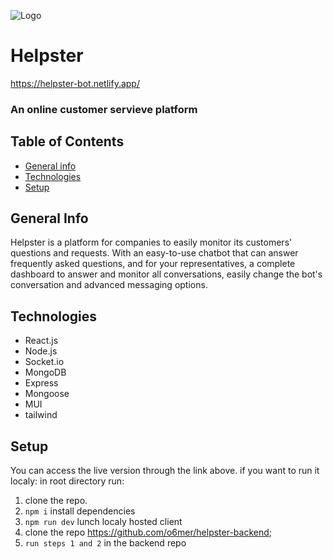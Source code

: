 
![Logo](https://helpster-bot.netlify.app/assets/logo.f7875841.svg)

# Helpster

https://helpster-bot.netlify.app/

### An online customer servieve platform 

## Table of Contents
* [General info](#general-info)
* [Technologies](#technologies)
* [Setup](#setup)

## General Info
Helpster is a platform for companies to easily monitor its customers' questions and requests. With an easy-to-use chatbot that can answer frequently asked questions, and for your representatives, a complete dashboard to answer and monitor all conversations, easily change the bot's conversation and advanced messaging options.

## Technologies
* React.js
* Node.js
* Socket.io
* MongoDB
* Express
* Mongoose
* MUI
* tailwind

## Setup
You can access the live version through the link above.
if you want to run it localy:
in root directory run:
1. clone the repo.
2. `npm i` install dependencies
3. `npm run dev` lunch localy hosted client 
4. clone the repo https://github.com/o6mer/helpster-backend;
5. `run steps 1 and 2` in the backend repo
